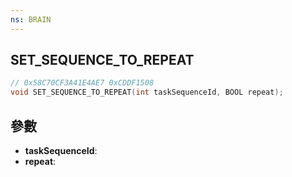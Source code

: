 ```yaml
---
ns: BRAIN
---
```

## SET_SEQUENCE_TO_REPEAT

```c
// 0x58C70CF3A41E4AE7 0xCDDF1508
void SET_SEQUENCE_TO_REPEAT(int taskSequenceId, BOOL repeat);
```


## 參數
* **taskSequenceId**: 
* **repeat**: 

